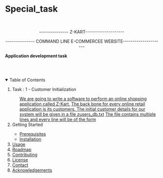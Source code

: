 # Special_task<!-- PROJECT LOGO -->
<br />


 <p align="center">
   --------------- Z-KART--------------------
  </p>

  <p align="center">
   --------------- COMMAND LINE E-COMMERCEE WEBSITE---------------------
    <br />
    <p><strong>Application development task</strong></p>
    <br />
    <br />
  </p>
</p>


<!-- TABLE OF CONTENTS -->
<details open="open">
  <summary>Table of Contents</summary>
  <ol>
    <li>
      <p>Task : 1 - Customer Initialization</p>
      <ul>
       <a href>We are going to write a software to perform an online shopping application called Z-Kart.</a>
       <a href>The back bone for every online retail application is its customers. The initial customer details for our system will be given in a file zusers_db.txt</a>
         <a href>The file contains multiple lines and every line will be of the form</a>
      </ul>
    </li>
    <li>
      <aref="#getting-started" h>Getting Started</a>
      <ul>
        <li><a href="#prerequisites">Prerequisites</a></li>
        <li><a href="#installation">Installation</a></li>
      </ul>
    </li>
    <li><a href="#usage">Usage</a></li>
    <li><a href="#roadmap">Roadmap</a></li>
    <li><a href="#contributing">Contributing</a></li>
    <li><a href="#license">License</a></li>
    <li><a href="#contact">Contact</a></li>
    <li><a href="#acknowledgements">Acknowledgements</a></li>
  </ol>
</details>


